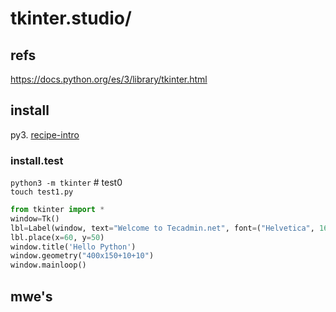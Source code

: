 # tkinter.studio/

## refs

https://docs.python.org/es/3/library/tkinter.html

## install

py3. [recipe-intro](https://tecadmin.net/how-to-install-python-tkinter-on-linux/) 

### install.test

`python3 -m tkinter` # test0  
`touch test1.py`

```py
from tkinter import *
window=Tk()
lbl=Label(window, text="Welcome to Tecadmin.net", font=("Helvetica", 16))
lbl.place(x=60, y=50)
window.title('Hello Python')
window.geometry("400x150+10+10")
window.mainloop()
```

## mwe's

